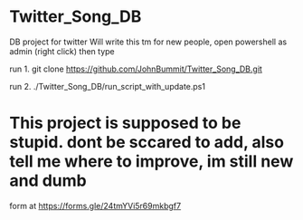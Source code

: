 # Twitter_Song_DB
DB project for twitter
Will write this tm
for new people, open powershell as admin (right click) then type 

run 1. git clone https://github.com/JohnBummit/Twitter_Song_DB.git

run 2. ./Twitter_Song_DB/run_script_with_update.ps1


# This project is supposed to be stupid. dont be sccared to add, also tell me where to improve, im still new and dumb
form at https://forms.gle/24tmYVi5r69mkbgf7

